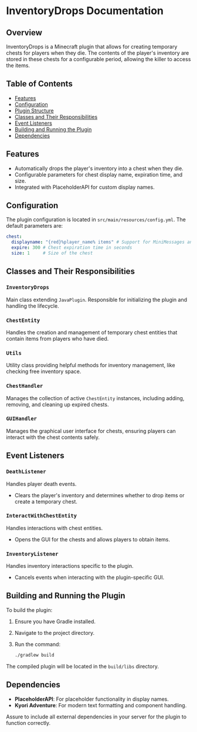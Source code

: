 # InventoryDrops Documentation

## Overview
InventoryDrops is a Minecraft plugin that allows for creating temporary chests for players when they die. The contents of the player's inventory are stored in these chests for a configurable period, allowing the killer to access the items.

## Table of Contents
- [Features](#features)
- [Configuration](#configuration)
- [Plugin Structure](#plugin-structure)
- [Classes and Their Responsibilities](#classes-and-their-responsibilities)
- [Event Listeners](#event-listeners)
- [Building and Running the Plugin](#building-and-running-the-plugin)
- [Dependencies](#dependencies)

## Features
- Automatically drops the player's inventory into a chest when they die.
- Configurable parameters for chest display name, expiration time, and size.
- Integrated with PlaceholderAPI for custom display names.

## Configuration
The plugin configuration is located in `src/main/resources/config.yml`. The default parameters are:

```yaml
chest:
  displayname: "{red}%player_name% items" # Support for MiniMessages and PlaceholderAPI
  expire: 300 # Chest expiration time in seconds
  size: 1     # Size of the chest
```

## Classes and Their Responsibilities

### `InventoryDrops`
Main class extending `JavaPlugin`. Responsible for initializing the plugin and handling the lifecycle.

### `ChestEntity`
Handles the creation and management of temporary chest entities that contain items from players who have died.

### `Utils`
Utility class providing helpful methods for inventory management, like checking free inventory space.

### `ChestHandler`
Manages the collection of active `ChestEntity` instances, including adding, removing, and cleaning up expired chests.

### `GUIHandler`
Manages the graphical user interface for chests, ensuring players can interact with the chest contents safely.

## Event Listeners

### `DeathListener`
Handles player death events.
- Clears the player's inventory and determines whether to drop items or create a temporary chest.

### `InteractWithChestEntity`
Handles interactions with chest entities.
- Opens the GUI for the chests and allows players to obtain items.

### `InventoryListener`
Handles inventory interactions specific to the plugin.
- Cancels events when interacting with the plugin-specific GUI.

## Building and Running the Plugin
To build the plugin:
1. Ensure you have Gradle installed.
2. Navigate to the project directory.
3. Run the command:

   ```sh
   ./gradlew build
   ```

The compiled plugin will be located in the `build/libs` directory.

## Dependencies
- **PlaceholderAPI**: For placeholder functionality in display names.
- **Kyori Adventure**: For modern text formatting and component handling.

Assure to include all external dependencies in your server for the plugin to function correctly.